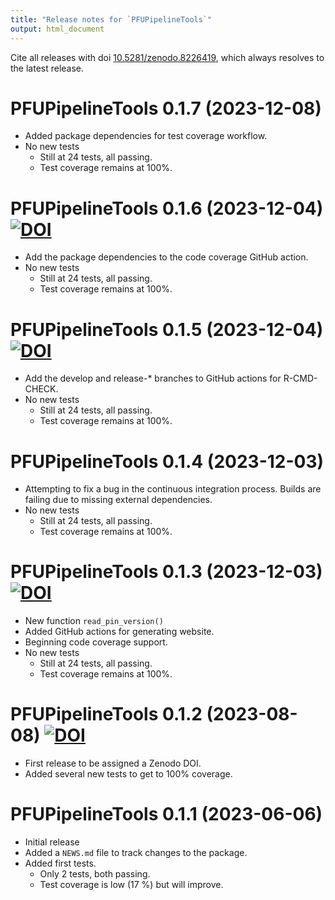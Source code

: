 ```yaml
---
title: "Release notes for `PFUPipelineTools`"
output: html_document
---
```



Cite all releases with doi [10.5281/zenodo.8226419](https://doi.org/10.5281/zenodo.8226419), 
which always resolves to the latest release.


# PFUPipelineTools 0.1.7 (2023-12-08)

* Added package dependencies for test coverage workflow.
* No new tests
    - Still at 24 tests, all passing.
    - Test coverage remains at 100%.


# PFUPipelineTools 0.1.6 (2023-12-04) [![DOI](https://zenodo.org/badge/DOI/10.5281/zenodo.10256768.svg)](https://doi.org/10.5281/zenodo.10256768)

* Add the package dependencies to the code coverage GitHub action.
* No new tests
    - Still at 24 tests, all passing.
    - Test coverage remains at 100%.


# PFUPipelineTools 0.1.5 (2023-12-04) [![DOI](https://zenodo.org/badge/DOI/10.5281/zenodo.10256712.svg)](https://doi.org/10.5281/zenodo.10256712)

* Add the develop and release-* branches to GitHub actions
  for R-CMD-CHECK.
* No new tests
    - Still at 24 tests, all passing.
    - Test coverage remains at 100%.


# PFUPipelineTools 0.1.4 (2023-12-03)

* Attempting to fix a bug in the continuous integration process.
  Builds are failing due to missing external dependencies.
* No new tests
    - Still at 24 tests, all passing.
    - Test coverage remains at 100%.


# PFUPipelineTools 0.1.3 (2023-12-03) [![DOI](https://zenodo.org/badge/DOI/10.5281/zenodo.10253202.svg)](https://doi.org/10.5281/zenodo.10253202)

* New function `read_pin_version()`
* Added GitHub actions for generating website.
* Beginning code coverage support.
* No new tests
    - Still at 24 tests, all passing.
    - Test coverage remains at 100%.


# PFUPipelineTools 0.1.2 (2023-08-08) [![DOI](https://zenodo.org/badge/DOI/10.5281/zenodo.8226420.svg)](https://doi.org/10.5281/zenodo.8226420)

* First release to be assigned a Zenodo DOI.
* Added several new tests
  to get to 100% coverage.


# PFUPipelineTools 0.1.1 (2023-06-06)

* Initial release
* Added a `NEWS.md` file to track changes to the package.
* Added first tests.
    * Only 2 tests, both passing.
    * Test coverage is low (17 %) but will improve.
